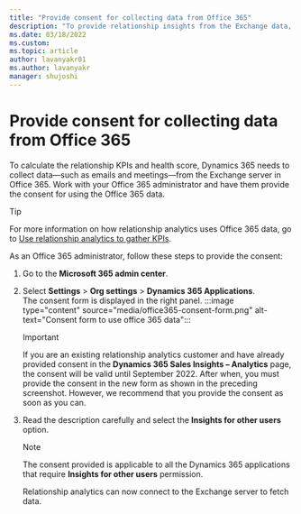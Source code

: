 ```yaml
---
title: "Provide consent for collecting data from Office 365"
description: "To provide relationship insights from the Exchange data, Dynamics 365 needs consent from the Office 365 administrator."
ms.date: 03/18/2022
ms.custom: 
ms.topic: article
author: lavanyakr01
ms.author: lavanyakr
manager: shujoshi
---
```


# Provide consent for collecting data from Office 365  

To calculate the relationship KPIs and health score, Dynamics 365 needs to collect data—such as emails and meetings—from the Exchange server in Office 365. Work with your Office 365 administrator and have them provide the consent for using the Office 365 data.  

> [!TIP]
> For more information on how relationship analytics uses Office 365 data, go to [Use relationship analytics to gather KPIs](relationship-analytics.md).

As an Office 365 administrator, follow these steps to provide the consent:
    
1. Go to the **Microsoft 365 admin center**.    
    
2. Select **Settings** > **Org settings** > **Dynamics 365 Applications**.    
    The consent form is displayed in the right panel.
    :::image type="content" source="media/office365-consent-form.png" alt-text="Consent form to use office 365 data":::

    > [!IMPORTANT]
    > If you are an existing relationship analytics customer and have already provided consent in the **Dynamics 365 Sales Insights – Analytics** page, the consent will be valid until September 2022. After when, you must provide the consent in the new form as shown in the preceding screenshot. However, we recommend that you provide the consent as soon as you can.  
    
3. Read the description carefully and select the **Insights for other users** option. 

    > [!NOTE]
    > The consent provided is applicable to all the Dynamics 365 applications that require **Insights for other users** permission.  
      
    Relationship analytics can now connect to the Exchange server to fetch data.

